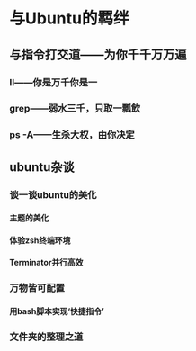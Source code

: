 # 与Ubuntu的羁绊

## 与指令打交道——为你千千万万遍
### ll——你是万千你是一
### grep——弱水三千，只取一瓢飲
### ps -A——生杀大权，由你决定
## ubuntu杂谈
### 谈一谈ubuntu的美化
#### 主题的美化
#### 体验zsh终端环境
#### Terminator并行高效
### 万物皆可配置
#### 用bash脚本实现‘快捷指令’
### 文件夹的整理之道
